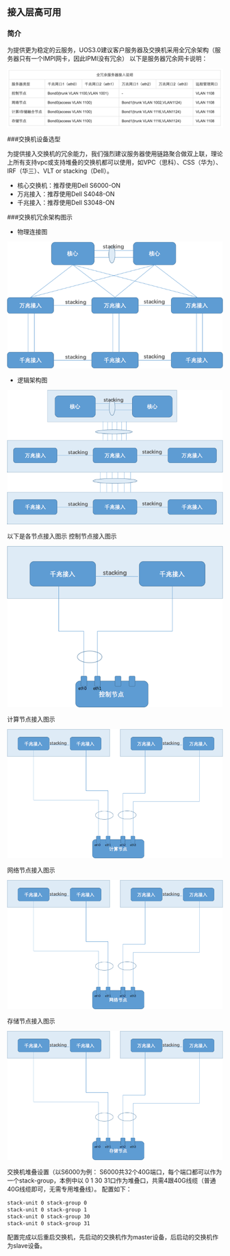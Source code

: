 ## 接入层高可用

### 简介

为提供更为稳定的云服务，UOS3.0建议客户服务器及交换机采用全冗余架构（服务器只有一个IMPI网卡，因此IPMI没有冗余）
以下是服务器冗余网卡说明：

![arch][1]
 
###交换机设备选型

为提供接入交换机的冗余能力，我们强烈建议服务器使用链路聚合做双上联，理论上所有支持vpc或支持堆叠的交换机都可以使用，如VPC（思科）、CSS（华为）、IRF（华三）、VLT or stacking（Dell）。

 - 核心交换机：推荐使用Dell S6000-ON
 - 万兆接入：推荐使用Dell S4048-ON
 - 千兆接入：推荐使用Dell S3048-ON
 
###交换机冗余架构图示

- 物理连接图

![phy][2]
 
- 逻辑架构图

![logical][3]

以下是各节点接入图示
控制节点接入图示

![control][4]

计算节点接入图示

![compute][5]

网络节点接入图示

![network][6]

存储节点接入图示

![storage][7]
 
交换机堆叠设置（以S6000为例：
S6000共32个40G端口，每个端口都可以作为一个stack-group，本例中以 0  1  30  31口作为堆叠口，共需4跟40G线缆（普通40G线缆即可，无需专用堆叠线）。
配置如下：
```
stack-unit 0 stack-group 0
stack-unit 0 stack-group 1
stack-unit 0 stack-group 30
stack-unit 0 stack-group 31
```

配置完成以后重启交换机，先启动的交换机作为master设备，后启动的交换机作为slave设备。

[1]: ../../images/deployment/QQ20160614-1@2x.png
[2]: ../../images/deployment/image2016-6-13_11-10-29.png
[3]: ../../images/deployment/image2016-6-13_11-7-12.png
[4]: ../../images/deployment/image2016-6-13_10-39-33.png
[5]: ../../images/deployment/image2016-6-13_10-46-40.png
[6]: ../../images/deployment/image2016-6-13_10-47-5.png
[7]: ../../images/deployment/image2016-6-13_10-47-20.png